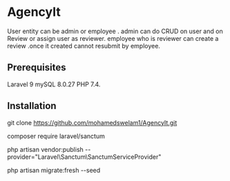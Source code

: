 
# AgencyIt




User entity can be admin or employee . admin can do CRUD on user and on Review or assign user as reviewer. employee who is reviewer can create a review .once it created cannot resubmit by employee.



    
## Prerequisites
Laravel 9 
mySQL 8.0.27 
PHP 7.4.

## Installation

git clone https://github.com/mohamedswelam1/AgencyIt.git


composer require laravel/sanctum

php artisan vendor:publish --provider="Laravel\Sanctum\SanctumServiceProvider"

php artisan migrate:fresh --seed
    
